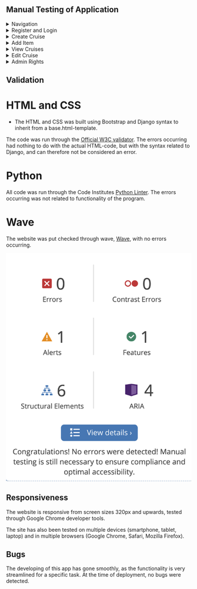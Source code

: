 ## Manual Testing of Application 

<details>
<summary>Navigation</summary>
<br>

<b>Navigation Bar</b>

Navigation was tested by clicking the links in the navigation bar, making sure it redirects you to the correct page. 

- Home - home.html
- Login - login.html
- Register - registration_form.html

![Navigataion bar before signing in](assets/images/testing/nav_bar_signed_out.gif)

- View Cruises - cruise_list.html
- Create Cruise - create_cruise.html

![Navigataion bar when logged in](assets/images/testing/nav_bar_logged_in.gif)

</details>

<details>
<summary>Register and Login</summary>
<br>

<b>Register and Login</b>

Testing was performed by registering a new user. The application warns that there is already an existing user when it was tried to input information already in the database. Once unique information was registered, a new user was created, with which you can log in. 

The registration and autherization of users is handled by the Django authentication system. 

- Register - registration_form.html
- Login - login.html

![Register and Login](assets/images/testing/register_and_login.gif)

</details>

<details>
<summary>Create Cruise</summary>
<br>

<b>Create Cruise</b>

Once you have created a user, you can create a cruise. The autherization system is put in place to track who has created the cruise in question. When clicking the "Create Cruise"-button, you will either get directed to the create_cruise.html to create a cruise, or you will be asked to login, in case you haven't done this already. 

![Create Cruise](assets/images/testing/create_cruise.gif)

</details>

<details>
<summary>Add Item</summary>
<br>

<b>Add Item</b>

- Add Item - add_item.html
- Edit Item - edit_item.html

Once the cruise is created, you can start adding items to the packing items. You insert the name of the item, the quantity which you wish to bring, and an optional description. Any user that is logged in can add items to any cruise. But only the creator of a cruise can edit the items. This to keep traceability for changes in the planning stages of a cruise. 

![Add and Edit Item](assets/images/testing/add_item.gif)

</details>

<details>
<summary>View Cruises</summary>
<br>

<b>View Cruises</b>

- Cruise List - cruise_list.html
- Cruise Details - cruise_details.html

When clicking the View Cruises links, a list of created cruises appears. You can click on the individual cruises to view the Cruise Details of a specific cruise. 

![View Cruises](assets/images/testing/view_cruises.gif)

</details>

<details>
<summary>Edit Cruise</summary>
<br>

<b>Edit Cruise</b>

- Edit Cruise - create_cruise.html

The user which created a cruise has the authority to edit the cruise information. 

![Edit Cruise](assets/images/testing/edit_cruise.gif)

</details>

<details>
<summary>Admin Rights</summary>
<br>

<b>Admin Rights</b>

- Testing was made through the Django interface. 
- As an admin, you have the ability to delete users and cruises with associated objects. 
- Tests were perfomed by deleting registered user and then trying to log in. 
- As the user has been deleted, it needed to be reregistered to be log into the application. 

</details>


## Validation

# HTML and CSS

- The HTML and CSS was built using Bootstrap and Django syntax to inherit from a base.html-template. 

The code was run through the [Official W3C validator](https://validator.w3.org/). The errors occurring had nothing to do with the actual HTML-code, but with the syntax related to Django, and can therefore not be considered an error. 

# Python 

All code was run through the Code Institutes [Python Linter](https://pep8ci.herokuapp.com/#). 
The errors occurring was not related to functionality of the program. 

# Wave 

The website was put checked through wave, [Wave](https://wave.webaim.org/), with no errors occurring. 

![Wave Analysis](assets/images/testing/wave.png)

## Responsiveness 

The website is responsive from screen sizes 320px and upwards, tested through Google Chrome developer tools. 

The site has also been tested on multiple devices (smartphone, tablet, laptop) and in multiple browsers (Google Chrome, Safari, Mozilla Firefox).

## Bugs

The developing of this app has gone smoothly, as the functionality is very streamlined for a specific task. At the time of deployment, no bugs were detected. 